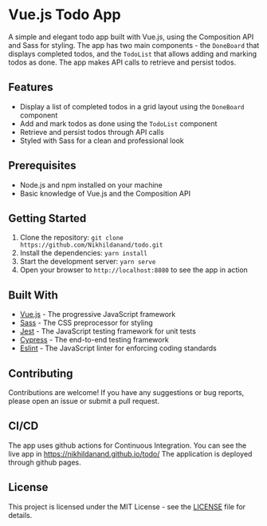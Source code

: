 # Vue.js Todo App

A simple and elegant todo app built with Vue.js, using the Composition API and Sass for styling. The app has two main components - the `DoneBoard` that displays completed todos, and the `TodoList` that allows adding and marking todos as done. The app makes API calls to retrieve and persist todos.

## Features

- Display a list of completed todos in a grid layout using the `DoneBoard` component
- Add and mark todos as done using the `TodoList` component
- Retrieve and persist todos through API calls
- Styled with Sass for a clean and professional look

## Prerequisites

- Node.js and npm installed on your machine
- Basic knowledge of Vue.js and the Composition API

## Getting Started

1. Clone the repository: `git clone https://github.com/Nikhildanand/todo.git`
2. Install the dependencies: `yarn install`
3. Start the development server: `yarn serve`
4. Open your browser to `http://localhost:8080` to see the app in action

## Built With

- [Vue.js](https://vuejs.org) - The progressive JavaScript framework
- [Sass](https://sass-lang.com) - The CSS preprocessor for styling
- [Jest](https://jestjs.io) - The JavaScript testing framework for unit tests
- [Cypress](https://www.cypress.io) - The end-to-end testing framework
- [Eslint](https://eslint.org) - The JavaScript linter for enforcing coding standards

## Contributing

Contributions are welcome! If you have any suggestions or bug reports, please open an issue or submit a pull request.

## CI/CD

The app uses github actions for Continuous Integration.
You can see the live app in <https://nikhildanand.github.io/todo/>
The application is deployed through github pages.

## License

This project is licensed under the MIT License - see the [LICENSE](LICENSE) file for details.
